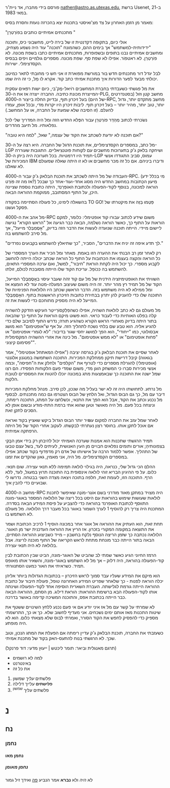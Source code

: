 
פורסם בידי מחברו, אד ניית׳ר <nather@astro.as.utexas.edu>, ברשת Usenet, ב-21 במאי 1983.

מאמר מן הזמן האחרון על צד מצ'ואיסטי בתכנות
יצא בהכרזה נועזת וחסרת בסיס:

"מתכנתים אמיתיים כותבים בפוֹרְטְרַן "

אולי כיום,
בתקופה דקדנטית זו של
בירה לייט, מחשבוני כיס, ותוכנה "ידידותית-למשתמש"
אך בימים ההם,
כשהמונח "תוכנה" עוד היה נשמע מצחיק,
ומחשבים אמיתיים נבנו בתופים ובשפופרות,
מתכנתים אמיתיים כתבו בשפת מכונה.
לא פוֹרְטְרַן. לא ראטפוֹר. אפילו לא שפת סף.
שפת מכונה.
מספרים גולמיים ויפים בבסיס הקסדצימלי.
ישירות.

לבל יגדל דור מתכנתים חדש
בּוּר במורשת מפוארת זו
אני חש כי מחובתי לתאר
כמיטב יכולתי מבעד לפער הדורות
איך מתכנת אמיתי כתב קוד.
אקרא לו מֵל,
כי זה היה שמו.

את מל פגשתי כשעבדתי בחברת המחשבים רוֹיאל-מֶק'בִּי,
כיום ישות רפאים עסקית המייצרת מכונת כתיבה.
החברה ייצרה אז את ה-30-PLG,
מחשב קטן וזול (בסטנדרטים של היום)
בעל זיכרון תוף,
ובדיוק החלה בייצור
ה-4000-RPC, מחשב מתקדם יותר,
גדול יותר, טוב יותר, מהיר יותר – בעל זיכרון תוף.
ליבּוֹת זיכרון היו יקרות מדי,
ובכל אופן, עמדו להעלם.
(זו הסיבה שלא שמעת על החברה,
או על המחשב.)

נשׂכרתי לכתוב מְהַדֵּר פוֹרְטְרַן
עבור הפֶּלא החדש הזה ומל היה המדריך שלי לכל נפלאותיו.
מל תיעב מהדרים.

"אם תוכנה לא יודעת לשכתב את הקוד של עצמה,"
שאל, "למה היא טובה?"

מל כתב,
במספרים הקסדצימליים,
את תוכנת הדגל של החברה.
היא רצה על ה-30-LGP
ושיחקה בלאק ג'ק בתערוכות מחשבים
עם לקוחות פוטנציאליים.
התגובות שעוררה תמיד היו דרמטיות.
בכל תערוכה היה ביתן ה-30-LGP עמוס,
סביב התגודדו אנשי המכירות של IBM
ודיברו ביניהם.
אם כל זה מכר מחשבים או לא
זו היתה שאלה שמעולם לא שאלנו.

העבודה של מל היתה לשכתב
את תוכנת הבלאק ג'ק עבור ה-4000-RPC.
(מי בכלל ידע אז מה זה פּוֹרְט?)
מִיעוּן הכְּתוֹבוֹת במחשב החדש
היה מסוג אחד-ועוד-אחד
כך שבכל הוראה למכונה,
בנוסף לקוד-הפעולה
ולכתובת האוֹפֵּרַנְדּ,
היתה כתובת נוספת שציינה היכן, על התוף המסתובב,
ממוקמת ההוראה הבאה.

בהשאלה לימינו,
כל פעולה הסתיימה בפקודה TO GO!
פַּטְמוּ בַּזֶּה את מיקטרתו של פסקל ועשנו.

מל אהב את ה-4000-RPC
משום שידע לכתוב עבורו קוד אופטימלי:
כלומר, למקם הוראות על התוף
כך, כאשר הוראה נשלמה,
הבאה כבר הגיעה אל "הראש הקורא"
נגישה ליישום מיידי.
הייתה תוכנה שנועדה לעשות את הדבר הזה בדיוק,
"אָסֶמְבְּלֶר מייעל",
אך מל סירב להשתמש בה.

"לך תדע איפה זה יניח את הדברים",
הסביר, "כך שתיאלץ להשתמש בקבועים נפרדים."

רק לאחר זמן רב הבנתי את ההערה הזו באמת.
מאחר ומל הכיר את הערך המספרי
של כל הוראה
והִקצה בעצמו את הכתובות על התוף
כל הוראה שכתב יכולה הייתה להחשב
לקבוע מספרי.
כך יכול היה לקחת הוראת "חיבור", למשל,
ואם ערכה המספרי התאים,
להשתמש בה כּכוֹפֵל.
עריכת הקוד שלו הייתה מסובכת לכולם, זולתו.

השוויתי את האופטימיזציה הידנית של מל
עם קוד זהה שעבר עיסוי באָסֶמְבְּלֶר המייעל,
הקוד של מל תמיד רץ מהר יותר.
זה היה משום שעיצוב המעלה-מטה
עוד לא הומצא אז
ומל ממילא לא היה משתמש בזה.
הדבר הראשון שכתב היו הלולאות הפנימיות של התוכנה שלו
כדי להעניק להן יתרון
בבחירת כתובות הזיכרון הראשונות בתוף.
האָסֶמְבְּלֶר המייעל לא היה מספיק מתוחכם כדי לעשות את זה.

מל מעולם גם לא כתב לולאות השהיה,
אפילו כשהפְלֵקסוֹרַייטֵר העיקש
הזדקק להשהיה קלה בפלט האותיות כדי לעבוד כראוי.
הוא פשוט מיקם הוראות על התוף
כך שהבאה בתור היתה בדיוק מאחורי הראש הקורא
כשהגיע תורה;
נדרש התוף לסיבוב שלם
כדי להגיע אליה.
הוא טבע שם בלתי נשכח לתהליך הזה.
על אף ש"אופטימום" הוא מושג אבסולוטי,
כמו "ייחודי", הוא הפך למושג יחסי
שגור בדיבור:
"לא לגמרי אופטימום" או "פחות אופטימום"
או "לא ממש אופטימום".
מל כינה את אזורי ההשהיה המקסימלית
"פסימום קיצוני".

לאחר שסיים את תוכנת הבלאק ג'ק
בגרסה יציבה
("אפילו המאתחל אופטימלי",
אמר בגאווה)
קיבל דרישת תיקון ממחלקת המכירות.
התוכנה השתמשה במנגנון אלגנטי (אופטימלי)
להגרלת מספרים כדי לטרוף את "הקלפים" ולחלק את ה"חפיסה",
וכמה אנשי מכירות סברו כי המשחק הוגן מדי,
משום שמדי פעם הלקוחות הפסידו.
הם רצו שמל ישנה את התוכנה
כך שבאמצעות מתג במכונה
יוכלו להטות את המספרים לטובת הלקוח.

מל נרתע.
לתחושתו היה זה לא ישר בעליל
מה שנכון,
לכן סירב.
מנהל מחלקת המכירות דיבר עם מל,
כך גם הבוס הגדול, ואל הלחץ של הבוס
הצטרפו גם כמה מתכנתים.
לבסוף מל נכנע וכתב את הקוד,
אבל הוא הפך את התנאי,
וכשלחצו על המתג,
התוכנה רימתה, וניצחה בכל פעם.
מל היה מאושר
וטען שהוא אתי ברמת התת-מודע
ובשום אופן לא הסכים לתקן זאת.

לאחר שמל עזב את החברה למקום ע₪יר יותר
הבוס הגדול ביקש שאציץ בקוד
ואראה אם אוכל לתקן אותו.
בחוסר רצון נעתרתי לבקשתו.
לעקוב אחרי הקוד של מל היתה הרפתקה אמיתית.

תמיד הרגשתי שתכנות הוא אמנות
שערכה האמיתי יכול להיבחן רק בידי
אמן הבָּקִי בצפונותיהַ;
אורים ותומים נפלאים
חבויים מן העין האנושית, לעיתים לעד,
בשל עצם טבעו של התהליך.
אפשר ללמוד הרבה על אישיותו של אדם
רק מדפדוף בקוד שכתב
אפילו במספרים הקסדצימליים.
מל היה, אני מאמין, גאון שהקדים את זמנו.

ההלם הכי גדול שלי, כנראה, היה בגילוי
לולאה תמימה ללא תנאי עצירה.
שום תנאי. כלום.
על פי ההיגיון הבריא זוהי לולאה אינסופית
בה התוכנה תרוץ במעגל, לעד, ללא הרף.
התוכנה הזו, לעומת זאת, חלפה בתוכה
ויצאה מצדה השני בבטחה.
נדרשו לי שבועיים כדי להבין איך.

מחשב ה-4000-RPC היה מצויד במתקן מאוד מודרני
בשם אוֹגֵר-מוֹנֶה
שאיפשר לתכנת לולאות
שעושות שימוש בהוראות עם היסט
בכל ריצה של הלולאה
המספר באוגר-מונה
התווסף לכתובת האופרנד בהוראה
כדי להצביע על
פיסת המידע הבאה בסדרה.
המתכנת היה צריך רק להוסיף 1 לערך השמור באוגר
בכל מעבר דרך הלולאה.
מל מעולם לא השתמש בו.

תחת זאת, הוא העתיק את ההוראה אל אוגר אחר במכונה
הוסיף 1 לרכיב הכתובת
ושמר את התוצאה במקומה המקורי בזכרון.
אז הריץ את ההוראה העדכנית
ישר מן האוגר.
הלולאה נכתבה כך שזמן הריצה הנוסף
נלקח בחשבון –
מייד כשביצוע ההוראה הסתיים,
הבאה בתור הייתה כבר מונחת מתחת לראש הקריאה של התוף
מוכנה לריצה.
אבל בלולאה לא היה תנאי עצירה.

הרמז החיוני הגיע כאשר שמתי לב
שהביט של האוגר-מונה,
הביט שבין הכתובת לבין קוד-הפעולה בהוראה,
היה דלוק –
אך מל לא השתמש באוגר-מונה,
והשאיר אותו מאופס תמיד.
כשראיתי את האור כמעט הסתנוורתי.

הוא מיקם את המידע שעליו עבד
סמוך לראש הזיכרון –
בכתובות הגדולות ביותר אליהן יכלה הוראה לפנות -
כך שלאחר שפריט המידע האחרונה טופל,
פעולת חיבור על כתובת ההוראה
הייתה גורמת לגלישתה.
העברת השארית הוסיפה אחד
לקוד-הפעולה ושינתה אותו לקוד-הפעולה הבא ברשימת ההוראות:
הוראת דילוג.
מן הסתם, ההוראה הבאה כבר הייתה
בכתובת אפס,
והתוכנה המשיכה קדימה באושר בדרכה.

לא שמרתי על קשר עם מל
אז איני יודע אם אי פעם נכנע ללחץ
השינויים ששטף את שיטות התכנות
מאז אותם ימים נשכחים.
אני מעדיף לחשוב שלא.
כך או כך,
התרשמתי מספיק כדי להפסיק לחפש
את הקוד הסורר,
ואמרתי לבוס שלא מצאתי כלום.
הוא לא היה מופתע.

כשעזבתי את החברה,
תוכנת הבלאק ג'ק עדיין רימתה
אם הפעלת את המתג הנכון,
וטוב שכך.
לא הרגשתי בנוח
להתעס-האק בקוד של מתכנת אמיתי.

(תרגם מאנגלית וביאר: תומר ליכטש | ייעוץ מדעי: דוד פרנקל)

- למה לא רושמים
- באינטרנט
- את כל זה


1. פלשתים *עליך* שמשון
2. ~~פלישתים~~ עלייך דלילה
3. פלשתים עליך <sup>שמשון</sup>

# נ

## נח

### נחמן

#### נחמן מאו

##### נחמן מאומן


לא *היה* ולא **נברא** אמר הנביע [פה](http://rotter.net) ואידך זיל גמור
